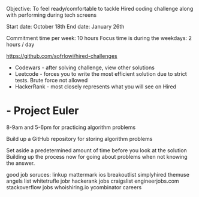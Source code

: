 
Objective: To feel ready/comfortable to tackle Hired coding
           challenge along with performing during tech screens

Start date: October 18th
End date: January 26th

Commitment time per week: 10 hours
Focus time is during the weekdays: 2 hours / day

https://github.com/sofrlowi/hired-challenges


- Codewars - after solving challenge, view other solutions
- Leetcode - forces you to write the most efficient solution
             due to strict tests. Brute force not allowed
- HackerRank - most closely represents what you will see on Hired
# - Project Euler

8-9am and 5-6pm for practicing algorithm problems

Build up a GitHub repository for storing algorithm problems

Set aside a predetermined amount of time before you look at the solution
Building up the process now for going about problems when not knowing
the answer.


good job soruces:
linkup
mattermark ios
breakoutlist
simplyhired
themuse
angels list
whitetrufle
jobr
hackerank jobs
craigslist
engineerjobs.com
stackoverflow jobs
whoishiring.io
ycombinator careers
